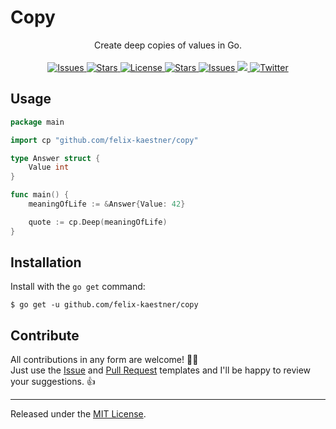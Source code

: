 # Copy

<p align="center">
    <span>Create deep copies of values in Go.</span>
    <br><br>
    <a href="https://github.com/felix-kaestner/copy/issues">
        <img alt="Issues" src="https://img.shields.io/github/issues/felix-kaestner/copy?color=29b6f6&style=flat-square">
    </a>
    <a href="https://github.com/felix-kaestner/copy/stargazers">
        <img alt="Stars" src="https://img.shields.io/github/stars/felix-kaestner/copy?color=29b6f6&style=flat-square">
    </a>
    <a href="https://github.com/felix-kaestner/copy/blob/main/LICENSE">
        <img alt="License" src="https://img.shields.io/github/license/felix-kaestner/copy?color=29b6f6&style=flat-square">
    </a>
    <a href="https://pkg.go.dev/github.com/felix-kaestner/copy">
        <img alt="Stars" src="https://img.shields.io/badge/go-documentation-blue?color=29b6f6&style=flat-square">
    </a>
    <a href="https://goreportcard.com/report/github.com/felix-kaestner/copy">
        <img alt="Issues" src="https://goreportcard.com/badge/github.com/felix-kaestner/copy?style=flat-square">
    </a>
    <a href="https://codecov.io/gh/felix-kaestner/copy">
        <img src="https://img.shields.io/codecov/c/github/felix-kaestner/copy?style=flat-square&token=YWIRKVH724"/>
    </a>
    <a href="https://twitter.com/kaestner_felix">
        <img alt="Twitter" src="https://img.shields.io/badge/twitter-@kaestner_felix-29b6f6?style=flat-square">
    </a>
</p>

## Usage 

```go
package main

import cp "github.com/felix-kaestner/copy"

type Answer struct {
	Value int
}

func main() {
	meaningOfLife := &Answer{Value: 42}

	quote := cp.Deep(meaningOfLife)
}
```

##  Installation

Install with the `go get` command:

```
$ go get -u github.com/felix-kaestner/copy
```

## Contribute

All contributions in any form are welcome! 🙌🏻  
Just use the [Issue](.github/ISSUE_TEMPLATE) and [Pull Request](.github/PULL_REQUEST_TEMPLATE) templates and I'll be happy to review your suggestions. 👍

---

Released under the [MIT License](LICENSE).
